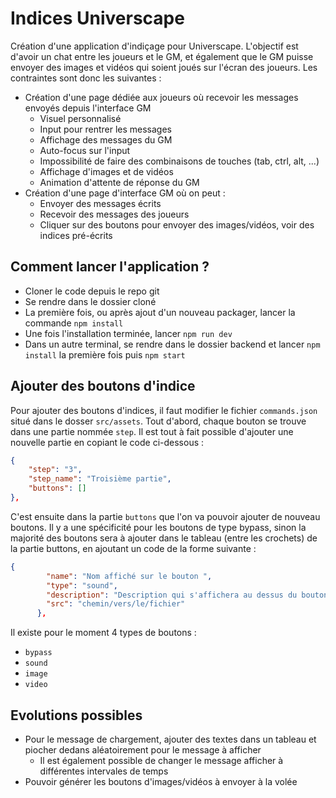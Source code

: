 # Indices Universcape

Création d'une application d'indiçage pour Universcape.
L'objectif est d'avoir un chat entre les joueurs et le GM, et également que le GM puisse envoyer des images et vidéos qui soient joués sur l'écran des joueurs.
Les contraintes sont donc les suivantes :

- Création d'une page dédiée aux joueurs où recevoir les messages envoyés depuis l'interface GM
  - Visuel personnalisé
  - Input pour rentrer les messages
  - Affichage des messages du GM
  - Auto-focus sur l'input
  - Impossibilité de faire des combinaisons de touches (tab, ctrl, alt, ...)
  - Affichage d'images et de vidéos
  - Animation d'attente de réponse du GM
- Création d'une page d'interface GM où on peut :
  - Envoyer des messages écrits
  - Recevoir des messages des joueurs
  - Cliquer sur des boutons pour envoyer des images/vidéos, voir des indices pré-écrits

## Comment lancer l'application ?

- Cloner le code depuis le repo git
- Se rendre dans le dossier cloné
- La première fois, ou après ajout d'un nouveau packager, lancer la commande `npm install`
- Une fois l'installation terminée, lancer `npm run dev`
- Dans un autre terminal, se rendre dans le dossier backend et lancer `npm install` la première fois puis `npm start`

## Ajouter des boutons d'indice

Pour ajouter des boutons d'indices, il faut modifier le fichier `commands.json` situé dans le dosser `src/assets`.
Tout d'abord, chaque bouton se trouve dans une partie nommée `step`. Il est tout à fait possible d'ajouter une nouvelle partie en copiant le code ci-dessous :

```json
{
    "step": "3",
    "step_name": "Troisième partie",
    "buttons": []
},
```

C'est ensuite dans la partie `buttons` que l'on va pouvoir ajouter de nouveau boutons.
Il y a une spécificité pour les boutons de type bypass, sinon la majorité des boutons sera à ajouter dans le tableau (entre les crochets) de la partie buttons, en ajoutant un code de la forme suivante :

```json
{
        "name": "Nom affiché sur le bouton ",
        "type": "sound",
        "description": "Description qui s'affichera au dessus du bouton",
        "src": "chemin/vers/le/fichier"
      },
```

Il existe pour le moment 4 types de boutons :

- `bypass`
- `sound`
- `image`
- `video`

## Evolutions possibles

- Pour le message de chargement, ajouter des textes dans un tableau et piocher dedans aléatoirement pour le message à afficher
  - Il est également possible de changer le message afficher à différentes intervales de temps
- Pouvoir générer les boutons d'images/vidéos à envoyer à la volée
